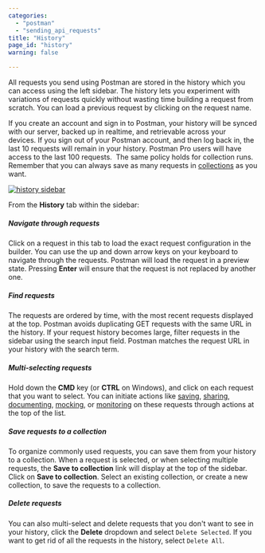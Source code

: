 ```yaml
---
categories:
  - "postman"
  - "sending_api_requests"
title: "History"
page_id: "history"
warning: false

---
```



All requests you send using Postman are stored in the history which you can access using the left sidebar. The history lets you experiment with variations of requests quickly without wasting time building a request from scratch. You can load a previous request by clicking on the request name.

If you create an account and sign in to Postman, your history will be synced with our server, backed up in realtime, and retrievable across your devices. If you sign out of your Postman account, and then log back in, the last 10 requests will remain in your history. Postman Pro users will have access to the last 100 requests.  The same policy holds for collection runs. Remember that you can always save as many requests in [collections](/docs/postman/collections/creating_collections) as you want.

[![history sidebar](https://s3.amazonaws.com/postman-static-getpostman-com/postman-docs/59135435.png)](https://s3.amazonaws.com/postman-static-getpostman-com/postman-docs/59135435.png)

From the **History** tab within the sidebar:

##### **Navigate through requests**

Click on a request in this tab to load the exact request configuration in the builder. You can use the up and down arrow keys on your keyboard to navigate through the requests. Postman will load the request in a preview state. Pressing **Enter** will ensure that the request is not replaced by another one.

##### **Find requests**

The requests are ordered by time, with the most recent requests displayed at the top. Postman avoids duplicating GET requests with the same URL in the history. If your request history becomes large, filter requests in the sidebar using the search input field. Postman matches the request URL in your history with the search term.

##### **Multi-selecting requests**

Hold down the **CMD** key (or **CTRL** on Windows), and click on each request that you want to select. You can initiate actions like [saving](/docs/postman/collections/creating_collections), [sharing](/docs/postman/collections/sharing_collections), [documenting](/docs/postman/api_documentation/intro_to_api_documentation), [mocking](/docs/postman/mock_servers), or [monitoring](/docs/postman/monitors/intro_monitors) on these requests through actions at the top of the list.

##### **Save requests to a collection**

To organize commonly used requests, you can save them from your history to a collection. When a request is selected, or when selecting multiple requests, the **Save to collection** link will display at the top of the sidebar. Click on **Save to collection**. Select an existing collection, or create a new collection, to save the requests to a collection.

##### **Delete requests**

You can also multi-select and delete requests that you don't want to see in your history, click the **Delete** dropdown and select `Delete Selected`. If you want to get rid of all the requests in the history, select `Delete All`.
